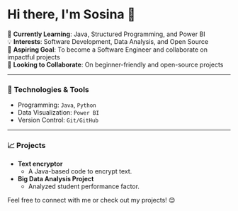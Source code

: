 # Hi there, I'm Sosina 👋

🌱 **Currently Learning**: Java, Structured Programming, and Power BI  
💡 **Interests**: Software Development, Data Analysis, and Open Source  
🚀 **Aspiring Goal**: To become a Software Engineer and collaborate on impactful projects  
👯 **Looking to Collaborate**: On beginner-friendly and open-source projects  

---
### 🔧 **Technologies & Tools**  
- Programming: `Java`, `Python`  
- Data Visualization: `Power BI`  
- Version Control: `Git/GitHub`

---
### 📈 **Projects**  
- **Text encryptor** 
  - A Java-based code to encrypt text.  
- **Big Data Analysis Project**  
  - Analyzed student performance factor.  

Feel free to connect with me or check out my projects! 😊

